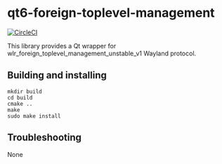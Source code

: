 # qt6-foreign-toplevel-management

[![CircleCI](https://dl.circleci.com/status-badge/img/gh/cutie-shell/qt6-foreign-toplevel-management/tree/droidian.svg?style=svg)](https://dl.circleci.com/status-badge/redirect/gh/cutie-shell/qt6-foreign-toplevel-management/tree/droidian)

This library provides a Qt wrapper for wlr_foreign_toplevel_management_unstable_v1 Wayland protocol.

## Building and installing

```
mkdir build
cd build
cmake ..
make
sudo make install
```

## Troubleshooting
None
